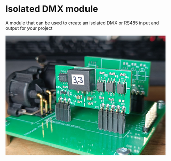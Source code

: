 # Isolated DMX module
A module that can be used to create an isolated DMX or RS485 input and output for your project


<img src="./doc/dmx_module.jpg" width="600">
